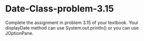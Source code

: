 # Date-Class-problem-3.15
Complete the assignment in problem 3.15 of your textbook.
Your displayDate method can use System.out.println()
or you can use JOptionPane.
